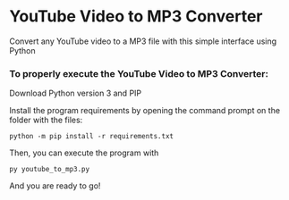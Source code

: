 # YouTube Video to MP3 Converter 
Convert any YouTube video to a MP3 file with this simple interface using Python

### To properly execute the YouTube Video to MP3 Converter:

Download Python version 3 and PIP

Install the program requirements by opening the command prompt on the folder with the files:
```
python -m pip install -r requirements.txt
```
Then, you can execute the program with
```
py youtube_to_mp3.py
```
And you are ready to go! 
